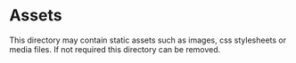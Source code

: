 # Assets

This directory may contain static assets such as images, css stylesheets or media files.
If not required this directory can be removed.
